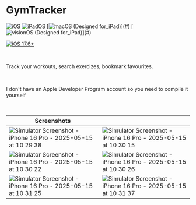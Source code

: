 # GymTracker

[![iOS](https://img.shields.io/badge/iOS-000000?&logo=apple&logoColor=white)](#) [![iPadOS](https://img.shields.io/badge/iPadOS-000000?&logo=apple&logoColor=white)](#) [![macOS (Designed for_iPad)](https://img.shields.io/badge/macOS_(Designed_For_iPad)-000000?&logo=apple&logoColor=white)](#) [![visionOS (Designed for_iPad)](https://img.shields.io/badge/visionOS(Designed_For_iPad)-000000?&logo=apple&logoColor=white)](#)

[![iOS 17.6+](https://img.shields.io/badge/iOS-17.6%2B-black?logo=apple])](#)

<br>

Track your workouts, search exercizes, bookmark favourites.

<br>

I don't have an Apple Developer Program account so you need to compile it yourself

<br>






| Screenshots | |
|------|------|
| ![Simulator Screenshot - iPhone 16 Pro - 2025-05-15 at 10 29 38](https://github.com/user-attachments/assets/c8b2a7aa-c48d-4869-bba3-85ca2a6c1fa3) | ![Simulator Screenshot - iPhone 16 Pro - 2025-05-15 at 10 30 15](https://github.com/user-attachments/assets/3fbb826b-d938-4598-b7ef-3a61ab64f164) |
| ![Simulator Screenshot - iPhone 16 Pro - 2025-05-15 at 10 30 22](https://github.com/user-attachments/assets/15732e0d-b6c9-4ff3-baff-7a608b2368d4) | ![Simulator Screenshot - iPhone 16 Pro - 2025-05-15 at 10 30 26](https://github.com/user-attachments/assets/b1388a92-fa21-4707-8a87-7cb59196687d) |
| ![Simulator Screenshot - iPhone 16 Pro - 2025-05-15 at 10 31 25](https://github.com/user-attachments/assets/0766c34d-1d88-4b54-b3bb-92363a34445f) | ![Simulator Screenshot - iPhone 16 Pro - 2025-05-15 at 10 31 37](https://github.com/user-attachments/assets/a9979fa7-35f1-43d1-8412-feb926f736ae) |
